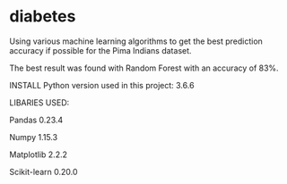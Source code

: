 # diabetes
Using various machine learning algorithms to get the best prediction accuracy if possible for the Pima Indians dataset.

The best result was found with Random Forest with an accuracy of 83%.

INSTALL
 Python version used in this project: 3.6.6

LIBARIES USED:


Pandas 0.23.4

Numpy 1.15.3

Matplotlib 2.2.2

Scikit-learn 0.20.0
